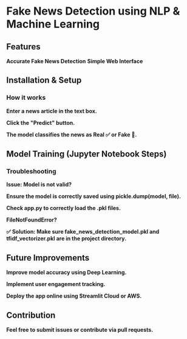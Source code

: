 # Fake News Detection using NLP & Machine Learning

## Features

**Accurate Fake News Detection**
**Simple Web Interface**

## Installation & Setup

### How it works

**Enter a news article in the text box.**

**Click the "Predict" button.**

**The model classifies the news as Real ✅ or Fake 🚨.**

## Model Training (Jupyter Notebook Steps)

### Troubleshooting

**Issue: Model is not valid?**

**Ensure the model is correctly saved using pickle.dump(model, file).**

**Check app.py to correctly load the .pkl files.**

**FileNotFoundError?**

**✅ Solution: Make sure fake_news_detection_model.pkl and tfidf_vectorizer.pkl are in the project directory.**

## Future Improvements

**Improve model accuracy using Deep Learning.**

**Implement user engagement tracking.**

**Deploy the app online using Streamlit Cloud or AWS.**

## Contribution

**Feel free to submit issues or contribute via pull requests.**

